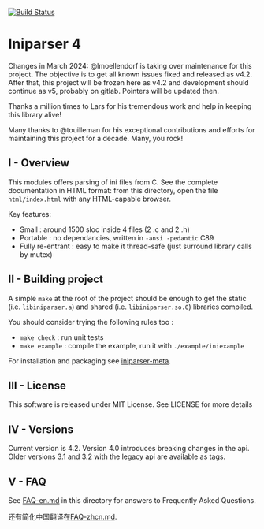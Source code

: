 [![Build Status](https://travis-ci.org/ndevilla/iniparser.svg?branch=master)](https://travis-ci.org/ndevilla/iniparser)

# Iniparser 4 #

Changes in March 2024:
@lmoellendorf is taking over maintenance for this project. The objective is to get all known issues fixed and released as v4.2.
After that, this project will be frozen here as v4.2 and development should continue as v5, probably on gitlab. Pointers will be updated then.

Thanks a million times to Lars for his tremendous work and help in keeping this library alive!

Many thanks to @touilleman for his exceptional contributions and efforts for maintaining this project for a decade. Many, you rock!

## I - Overview

This modules offers parsing of ini files from C.
See the complete documentation in HTML format: from this directory,
open the file `html/index.html` with any HTML-capable browser.

Key features:

 - Small : around 1500 sloc inside 4 files (2 .c and 2 .h)
 - Portable : no dependancies, written in `-ansi -pedantic` C89
 - Fully re-entrant : easy to make it thread-safe (just surround
   library calls by mutex)

## II - Building project

A simple `make` at the root of the project should be enough to get the static
(i.e. `libiniparser.a`) and shared (i.e. `libiniparser.so.0`) libraries compiled.

You should consider trying the following rules too :


 - `make check` : run unit tests
 - `make example` : compile the example, run it with `./example/iniexample`

For installation and packaging see [iniparser-meta](https://gitlab.com/iniparser/iniparser-meta).

## III - License

This software is released under MIT License.
See LICENSE for more details

## IV - Versions

Current version is 4.2. Version 4.0 introduces breaking changes in the api.
Older versions 3.1 and 3.2 with the legacy api are available as tags.

## V - FAQ

See [FAQ-en.md](FAQ-en.md) in this directory for answers to Frequently Asked Questions.

还有简化中国翻译在[FAQ-zhcn.md](FAQ-zhcn.md).
